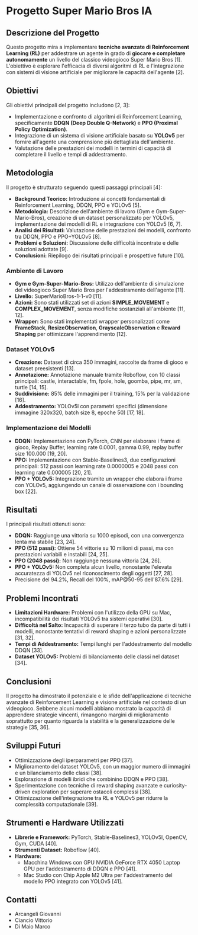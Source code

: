 # Progetto Super Mario Bros IA

## Descrizione del Progetto
Questo progetto mira a implementare **tecniche avanzate di Reinforcement Learning (RL)** per addestrare un agente in grado di **giocare e completare autonomamente** un livello del classico videogioco Super Mario Bros [1]. L'obiettivo è esplorare l'efficacia di diversi algoritmi di RL e l'integrazione con sistemi di visione artificiale per migliorare le capacità dell'agente [2].

## Obiettivi
Gli obiettivi principali del progetto includono [2, 3]:
*   Implementazione e confronto di algoritmi di Reinforcement Learning, specificamente **DDQN (Deep Double Q-Network)** e **PPO (Proximal Policy Optimization)**.
*   Integrazione di un sistema di visione artificiale basato su **YOLOv5** per fornire all'agente una comprensione più dettagliata dell'ambiente.
*   Valutazione delle prestazioni dei modelli in termini di capacità di completare il livello e tempi di addestramento.

## Metodologia
Il progetto è strutturato seguendo questi passaggi principali [4]:
*   **Background Teorico:** Introduzione ai concetti fondamentali di Reinforcement Learning, DDQN, PPO e YOLOv5 [5].
*   **Metodologia:** Descrizione dell'ambiente di lavoro (Gym e Gym-Super-Mario-Bros), creazione di un dataset personalizzato per YOLOv5, implementazione dei modelli di RL e integrazione con YOLOv5 [6, 7].
*   **Analisi dei Risultati:** Valutazione delle prestazioni dei modelli, confronto tra DDQN, PPO e PPO+YOLOv5 [8].
*   **Problemi e Soluzioni:** Discussione delle difficoltà incontrate e delle soluzioni adottate [9].
*   **Conclusioni:** Riepilogo dei risultati principali e prospettive future [10].

### Ambiente di Lavoro
*   **Gym e Gym-Super-Mario-Bros:** Utilizzo dell'ambiente di simulazione del videogioco Super Mario Bros per l'addestramento dell'agente [11].
*   **Livello:** SuperMarioBros-1-1-v0 [11].
*   **Azioni:** Sono stati utilizzati set di azioni **SIMPLE_MOVEMENT** e **COMPLEX_MOVEMENT**, senza modifiche sostanziali all'ambiente [11, 12].
*   **Wrapper:** Sono stati implementati wrapper personalizzati come **FrameStack**, **ResizeObservation**, **GrayscaleObservation** e **Reward Shaping** per ottimizzare l'apprendimento [12].

### Dataset YOLOv5
*   **Creazione:** Dataset di circa 350 immagini, raccolte da frame di gioco e dataset preesistenti [13].
*   **Annotazione:** Annotazione manuale tramite Roboflow, con 10 classi principali: castle, interactable, fm, fpole, hole, goomba, pipe, mr, sm, turtle [14, 15].
*   **Suddivisione:** 85% delle immagini per il training, 15% per la validazione [16].
*   **Addestramento:** YOLOv5l con parametri specifici (dimensione immagine 320x320, batch size 8, epoche 50) [17, 18].

### Implementazione dei Modelli
*   **DDQN:** Implementazione con PyTorch, CNN per elaborare i frame di gioco, Replay Buffer, learning rate 0.0001, gamma 0.99, replay buffer size 100.000 [19, 20].
*   **PPO:** Implementazione con Stable-Baselines3, due configurazioni principali: 512 passi con learning rate 0.0000005 e 2048 passi con learning rate 0.000005 [20, 21].
*   **PPO + YOLOv5:** Integrazione tramite un wrapper che elabora i frame con YOLOv5, aggiungendo un canale di osservazione con i bounding box [22].

## Risultati
I principali risultati ottenuti sono:
*   **DDQN:** Raggiunge una vittoria su 1000 episodi, con una convergenza lenta ma stabile [23, 24].
*   **PPO (512 passi):** Ottiene 54 vittorie su 10 milioni di passi, ma con prestazioni variabili e instabili [24, 25].
*   **PPO (2048 passi):** Non raggiunge nessuna vittoria [24, 26].
*   **PPO + YOLOv5:** Non completa alcun livello, nonostante l'elevata accuratezza di YOLOv5 nel riconoscimento degli oggetti [27, 28].
  *   Precisione del 94.2%, Recall del 100%, mAP@50-95 dell'87.6% [29].

## Problemi Incontrati
*   **Limitazioni Hardware:** Problemi con l'utilizzo della GPU su Mac, incompatibilità dei risultati YOLOv5 tra sistemi operativi [30].
*   **Difficoltà nel Salto:** Incapacità di superare il terzo tubo da parte di tutti i modelli, nonostante tentativi di reward shaping e azioni personalizzate [31, 32].
*   **Tempi di Addestramento:** Tempi lunghi per l'addestramento del modello DDQN [33].
*   **Dataset YOLOv5:** Problemi di bilanciamento delle classi nel dataset [34].

## Conclusioni
Il progetto ha dimostrato il potenziale e le sfide dell'applicazione di tecniche avanzate di Reinforcement Learning e visione artificiale nel contesto di un videogioco. Sebbene alcuni modelli abbiano mostrato la capacità di apprendere strategie vincenti, rimangono margini di miglioramento soprattutto per quanto riguarda la stabilità e la generalizzazione delle strategie [35, 36].

## Sviluppi Futuri
*   Ottimizzazione degli iperparametri per PPO [37].
*   Miglioramento del dataset YOLOv5, con un maggior numero di immagini e un bilanciamento delle classi [38].
*   Esplorazione di modelli ibridi che combinino DDQN e PPO [38].
*   Sperimentazione con tecniche di reward shaping avanzate e curiosity-driven exploration per superare ostacoli complessi [38].
*   Ottimizzazione dell'integrazione tra RL e YOLOv5 per ridurre la complessità computazionale [39].

## Strumenti e Hardware Utilizzati
*   **Librerie e Framework:** PyTorch, Stable-Baselines3, YOLOv5l, OpenCV, Gym, CUDA [40].
*   **Strumenti Dataset:** Roboflow [40].
*   **Hardware:**
    *   Macchina Windows con GPU NVIDIA GeForce RTX 4050 Laptop GPU per l'addestramento di DDQN e PPO [41].
    *   Mac Studio con Chip Apple M2 Ultra per l'addestramento del modello PPO integrato con YOLOv5 [41].

## Contatti
*   Arcangeli Giovanni
*   Ciancio Vittorio
*   Di Maio Marco
